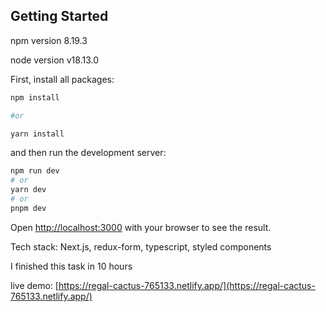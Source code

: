 ## Getting Started

npm version 8.19.3

node version v18.13.0

First, install all packages:

```bash
npm install

#or

yarn install
```

and then run the development server:

```bash
npm run dev
# or
yarn dev
# or
pnpm dev
```

Open [http://localhost:3000](http://localhost:3000) with your browser to see the result.

Tech stack: Next.js, redux-form, typescript, styled components

I finished this task in 10 hours

live demo: [https://regal-cactus-765133.netlify.app/](https://regal-cactus-765133.netlify.app/)